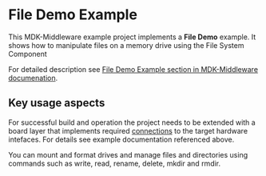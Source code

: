 File Demo Example 
===========

This MDK-Middleware example project implements a **File Demo** example. It shows how to manipulate files on a memory drive using the File System Component

For detailed description see [File Demo Example section in MDK-Middleware documenation](https://arm-software.github.io/MDK-Middleware/latest/FileSystem/fs_standalone_example.html).

Key usage aspects
-----

For successful build and operation the project needs to be extended with a board layer that implements required [connections](https://github.com/Open-CMSIS-Pack/cmsis-toolbox/blob/main/docs/ReferenceApplications.md#connections) to the target hardware intefaces. For details see example documentation referenced above.

You can mount and format drives and manage files and directories using commands such as write, read, rename, delete, mkdir and rmdir.
